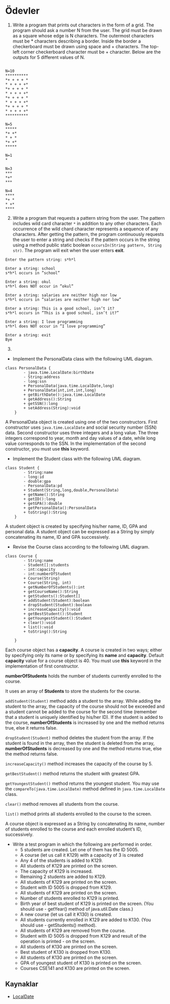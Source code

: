 # Ödevler

1. Write a program that prints out characters in the form of a grid. The program should ask a number N from the user. The grid must be drawn as a square whose edge is N characters. The outermost characters must be * characters describing a border. Inside the border a checkerboard must be drawn using space and + characters. The top-left corner checkerboard character must be + character. Below are the outputs for 5 different values of N.

```

N=10                
**********
*+ + + + *
* + + + +*
*+ + + + *
* + + + +*
*+ + + + *
* + + + +*
*+ + + + *
* + + + +*
**********

N=5
*****
*+ +*
* + *
*+ +*
*****

N=1
*

N=3
***
*+*
***

N=4
****
*+ *
* +*
****

```

2. Write a program that requests a pattern string from the user. The pattern includes wild card character `*` in addition to any other characters. Each occurrence of the wild chard character represents a sequence of any characters. After getting the pattern, the program continuously requests the user to enter a string and checks if the pattern occurs in the string using a method public static boolean `occursIn(String pattern, String str)`. The program will exit when the user enters **exit**.

```
Enter the pattern string: s*h*l

Enter a string: school
s*h*l occurs in ”school”

Enter a string: okul
s*h*l does NOT occur in ”okul”

Enter a string: salaries are neither high nor low
s*h*l occurs in ”salaries are neither high nor low”

Enter a string: This is a good school, isn’t it? 
s*h*l occurs in ”This is a good school, isn’t it?”

Enter a string: I love programming 
s*h*l does NOT occur in ”I love programming”

Enter a string: exit
Bye
```

3. 
* Implement the PersonalData class with the following UML diagram.

```plantuml
class PersonalData {
        - java.time.LocalDate:birthDate
        - String:address
        - long:ssn
        + PersonalData(java.time.LocalDate,long)
        + PersonalData(int,int,int,long)
        + getBirthDate():java.time.LocalDate
        + getAddress():String
        + getSSN():long
        + setAddress(String):void
    }
```

A PersonalData object is created using one of the two constructors.  First constructor uses `java.time.LocalDate` and social security number (SSN) data.  Second constructor uses three integers and a long value.  The three integers correspond to year, month and day values of a date, while long value corresponds to the SSN.  In the implementation of the second constructor, you must use **this** keyword.

* Implement the Student class with the following UML diagram.

```plantuml
class Student {
        - String:name
        - long:id
        - double:gpa
        - PersonalData:pd
        + Student(String,long,double,PersonalData)
        + getName():String
        + getID():long
        + getGPA():double
        + getPersonalData():PersonalData
        + toString():String
    }
```

A student object is created by specifying his/her name, ID, GPA and personal data. 
A student object can be expressed as a String by simply concatenating its name, ID and GPA successively.

* Revise the Course class according to the following UML diagram.

```plantuml
class Course {
        - String:name
        - Student[]:students
        - int:capacity
        - int:numberOfStudent
        + Course(String)
        + Course(String, int)
        + getNumberOfStudents():int
        + getCourseName():String
        + getStudents():Student[]
        + addStudent(Student):boolean
        + dropStudent(Student):boolean
        + increaseCapacity():void 
        + getBestStudent():Student
        + getYoungestStudent():Student
        + clear():void
        + list():void
        + toString():String

    }
```
Each course object has a **capacity**.  A course is created in two ways; either by specifying only its name or by specifying its **name** and **capacity**.  Default **capacity** value for a course object is 40. You must use **this** keyword in the implementation of first constructor. 

**numberOfStudents** holds the number of students currently enrolled to the course.

It uses an array of **Students** to store the students for the course.

`addStudent(Student)` method adds a student to the array.  While adding the student to the array, the capacity of the course should not be exceeded and a student cannot be added to the course for the second time (remember that a student is uniquely identified by his/her ID).  If the student is added to the course, **numberOfStudents** is increased by one and the method returns true, else it returns false.

`dropStudent(Student)` method deletes the student from the array.  If the student is found in the array, then the student is deleted from the array, **numberOfStudents** is decreased by one and the method returns true, else the method returns false.

`increaseCapacity()` method increases the capacity of the course by 5.

`getBestStudent()` method returns the student with greatest GPA.

`getYoungestStudent()` method returns the youngest student.  You may use the `compareTo(java.time.LocalDate)` method defined in `java.time.LocalDate` class.

`clear()` method removes all students from the course.

`list()` method prints all students enrolled to the course to the screen.

A course object is expressed as a String by concatenating its name, number of students enrolled to the course and each enrolled student’s ID, successively.

* Write a test program in which the following are performed in order.
    - 5 students are created.  Let one of them has the ID 5005.  
    - A course (let us call it K129) with a capacity of 3 is created
    - Any 4 of the students is added to K129.  
    - All students of K129 are printed on the screen.
    - The capacity of K129 is increased.
    - Remaining 2 students are added to K129.
    - All students of K129 are printed on the screen.
    - Student with ID 5005 is dropped from K129.
    - All students of K129 are printed on the screen.
    - Number of students enrolled to K129 is printed.
    - Birth year of best student of K129 is printed on the screen. (You should use -  getYear() method of java.util.Date class.)
    - A new course (let us call it K130) is created.
    - All students currently enrolled in K129 are added to K130. (You should use -  getStudents() method).
    - All students of K129 are removed from the course.
    - Student with ID 5005 is dropped from K129 and result of the operation is    printed - on the screen.
    - All students of K130 are printed on the screen.
    - Best student of K130 is dropped from K130.
    - All students of K130 are printed on the screen.
    - GPA of youngest student of K130 is printed on the screen.
    - Courses CSE141 and K130 are printed on the screen.


## Kaynaklar
- [LocalDate](https://docs.oracle.com/javase/8/docs/api/java/time/LocalDate.html#:~:text=LocalDate%20is%20an%20immutable%20date,be%20stored%20in%20a%20LocalDate%20.)